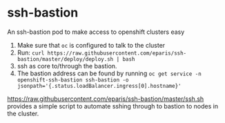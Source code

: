 # ssh-bastion
An ssh-bastion pod to make access to openshift clusters easy

1. Make sure that `oc` is configured to talk to the cluster
1. Run: `curl https://raw.githubusercontent.com/eparis/ssh-bastion/master/deploy/deploy.sh | bash`
1. ssh as core to/through the bastion.
1. The bastion address can be found by running `oc get service -n openshift-ssh-bastion ssh-bastion -o jsonpath='{.status.loadBalancer.ingress[0].hostname}'`

https://raw.githubusercontent.com/eparis/ssh-bastion/master/ssh.sh provides a simple script to automate sshing through to bastion to nodes in the cluster.

